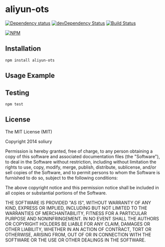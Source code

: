 # aliyun-ots

[![Dependency status](http://img.shields.io/david/soliury/aliyun-ots.svg?style=flat)](https://david-dm.org/soliury/aliyun-ots)
[![devDependency Status](http://img.shields.io/david/dev/soliury/aliyun-ots.svg?style=flat)](https://david-dm.org/soliury/aliyun-ots#info=devDependencies)
[![Build Status](http://img.shields.io/travis/soliury/aliyun-ots.svg?style=flat&branch=master)](https://travis-ci.org/soliury/aliyun-ots)

[![NPM](https://nodei.co/npm/aliyun-ots.svg?style=flat)](https://npmjs.org/package/aliyun-ots)

## Installation

    npm install aliyun-ots

## Usage Example

## Testing

    npm test

## License

The MIT License (MIT)

Copyright 2014 soliury

Permission is hereby granted, free of charge, to any person obtaining a copy
of this software and associated documentation files (the "Software"), to deal
in the Software without restriction, including without limitation the rights
to use, copy, modify, merge, publish, distribute, sublicense, and/or sell
copies of the Software, and to permit persons to whom the Software is
furnished to do so, subject to the following conditions:

The above copyright notice and this permission notice shall be included in
all copies or substantial portions of the Software.

THE SOFTWARE IS PROVIDED "AS IS", WITHOUT WARRANTY OF ANY KIND, EXPRESS OR
IMPLIED, INCLUDING BUT NOT LIMITED TO THE WARRANTIES OF MERCHANTABILITY,
FITNESS FOR A PARTICULAR PURPOSE AND NONINFRINGEMENT. IN NO EVENT SHALL THE
AUTHORS OR COPYRIGHT HOLDERS BE LIABLE FOR ANY CLAIM, DAMAGES OR OTHER
LIABILITY, WHETHER IN AN ACTION OF CONTRACT, TORT OR OTHERWISE, ARISING FROM,
OUT OF OR IN CONNECTION WITH THE SOFTWARE OR THE USE OR OTHER DEALINGS IN
THE SOFTWARE.

